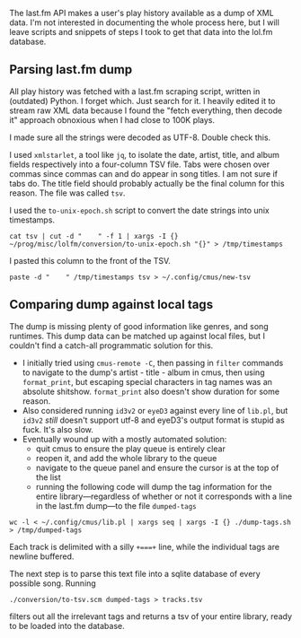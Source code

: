 The last.fm API makes a user's play history available as a dump of XML data. I'm not interested in documenting the whole process here, but I will leave scripts and snippets of steps I took to get that data into the lol.fm database.

## Parsing last.fm dump

All play history was fetched with a last.fm scraping script, written in (outdated) Python. I forget which. Just search for it. I heavily edited it to stream raw XML data because I found the "fetch everything, then decode it" approach obnoxious when I had close to 100K plays.

I made sure all the strings were decoded as UTF-8. Double check this.

I used `xmlstarlet`, a tool like `jq`, to isolate the date, artist, title, and album fields respectively into a four-column TSV file. Tabs were chosen over commas since commas can and do appear in song titles. I am not sure if tabs do. The title field should probably actually be the final column for this reason. The file was called `tsv`.

I used the `to-unix-epoch.sh` script to convert the date strings into unix timestamps.

```
cat tsv | cut -d "    " -f 1 | xargs -I {} ~/prog/misc/lolfm/conversion/to-unix-epoch.sh "{}" > /tmp/timestamps
```

I pasted this column to the front of the TSV.

```
paste -d "    " /tmp/timestamps tsv > ~/.config/cmus/new-tsv
```

## Comparing dump against local tags

The dump is missing plenty of good information like genres, and song runtimes. This dump data can be matched up against local files, but I couldn't find a catch-all programmatic solution for this.

- I initially tried using `cmus-remote -C`, then passing in `filter` commands to navigate to the dump's artist - title - album in cmus, then using `format_print`, but escaping special characters in tag names was an absolute shitshow. `format_print` also doesn't show duration for some reason.
- Also considered running `id3v2` or `eyeD3` against every line of `lib.pl`, but `id3v2` _still_ doesn't support utf-8 and eyeD3's output format is stupid as fuck. It's also slow. 
- Eventually wound up with a mostly automated solution:
  - quit cmus to ensure the play queue is entirely clear
  - reopen it, and add the whole library to the queue
  - navigate to the queue panel and ensure the cursor is at the top of the list
  - running the following code will dump the tag information for the entire library—regardless of whether or not it corresponds with a line in the last.fm dump—to the file `dumped-tags`

```
wc -l < ~/.config/cmus/lib.pl | xargs seq | xargs -I {} ./dump-tags.sh > /tmp/dumped-tags
```

Each track is delimited with a silly `+===+` line, while the individual tags are newline buffered.

The next step is to parse this text file into a sqlite database of every possible song. Running

```
./conversion/to-tsv.scm dumped-tags > tracks.tsv
```

filters out all the irrelevant tags and returns a tsv of your entire library, ready to be loaded into the database.
